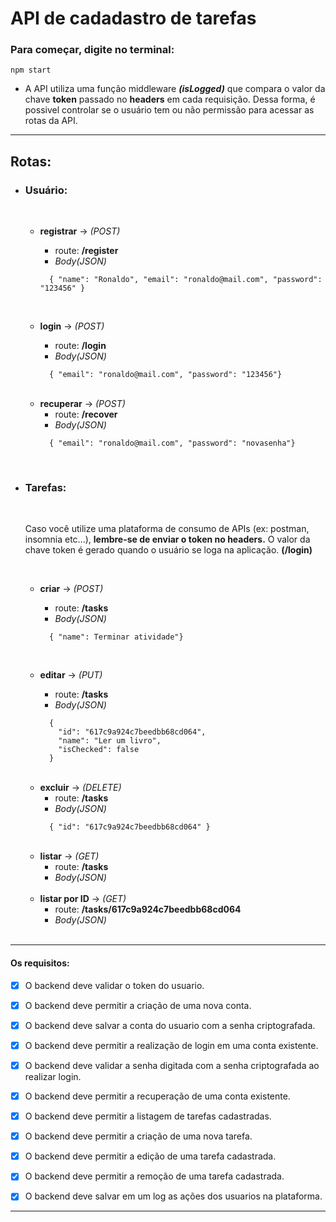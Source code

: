 # API de cadadastro de tarefas

### Para começar, digite no terminal:
 ``` 
npm start 
 ```

- A API utiliza uma função middleware ***(isLogged)*** que compara o valor da chave **token** passado no **headers** em cada requisição. Dessa forma, é possivel controlar se o usuário tem ou não permissão para acessar as rotas da API.

---

## **Rotas**:

- ### **Usuário:**

  <br>

  - **registrar** -> *(POST)*
    - route: **/register** 
    - *Body(JSON)*
    ```
      { "name": "Ronaldo", "email": "ronaldo@mail.com", "password": "123456" }
    ``` 

    <br>

  - **login** -> *(POST)*
    - route: **/login**
    - *Body(JSON)*
    ```
      { "email": "ronaldo@mail.com", "password": "123456"}
    ``` 

  <br>

  - **recuperar** -> *(POST)* 
    - route: **/recover** 
    - *Body(JSON)*
    ```
      { "email": "ronaldo@mail.com", "password": "novasenha"}
    ``` 

  <br>

- ### **Tarefas:**

  <br>

  Caso você utilize uma plataforma de consumo de APIs (ex: postman, insomnia etc...), **lembre-se de enviar o token no headers.**
  O valor da chave token é gerado quando o usuário se loga na aplicação. **(/login)**

  <br>

  - **criar** -> *(POST)*
    - route: **/tasks** 
    - *Body(JSON)*
    ```
      { "name": Terminar atividade"}
    ``` 

    <br>

  - **editar** -> *(PUT)*
    - route: **/tasks**
    - *Body(JSON)*
    ```
      { 
        "id": "617c9a924c7beedbb68cd064", 
        "name": "Ler um livro", 
        "isChecked": false
      }
    ``` 

  <br>

  - **excluir** -> *(DELETE)* 
    - route: **/tasks** 
    - *Body(JSON)*
    ```
      { "id": "617c9a924c7beedbb68cd064" }
    ``` 
   
  <br>
 
  - **listar** -> *(GET)* 
    - route: **/tasks** 
    - *Body(JSON)*

  <br>
 
  - **listar por ID** -> *(GET)* 
    - route: **/tasks/617c9a924c7beedbb68cd064** 
    - *Body(JSON)*
    
  <br>

---

#### **Os requisitos:**
- [x] O backend deve validar o token do usuario.

- [x] O backend deve permitir a criação de uma nova conta.

- [x] O backend deve salvar a conta do usuario com a senha criptografada.

- [x] O backend deve permitir a realização de login em uma conta existente.

- [x] O backend deve validar a senha digitada com a senha criptografada ao realizar login.

- [x] O backend deve permitir a recuperação de uma conta existente.

- [x] O backend deve permitir a listagem de tarefas cadastradas.

- [x] O backend deve permitir a criação de uma nova tarefa.

- [x] O backend deve permitir a edição de uma tarefa cadastrada.

- [x] O backend deve permitir a remoção de uma tarefa cadastrada.

- [x] O backend deve salvar em um log as ações dos usuarios na plataforma.

---
